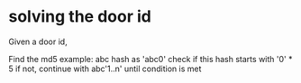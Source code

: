 # solving the door id #

Given a door id, 

Find the md5
example: abc
hash as 'abc0' 
check if this hash starts with '0' * 5
if not, continue with abc'1..n' until condition is met
